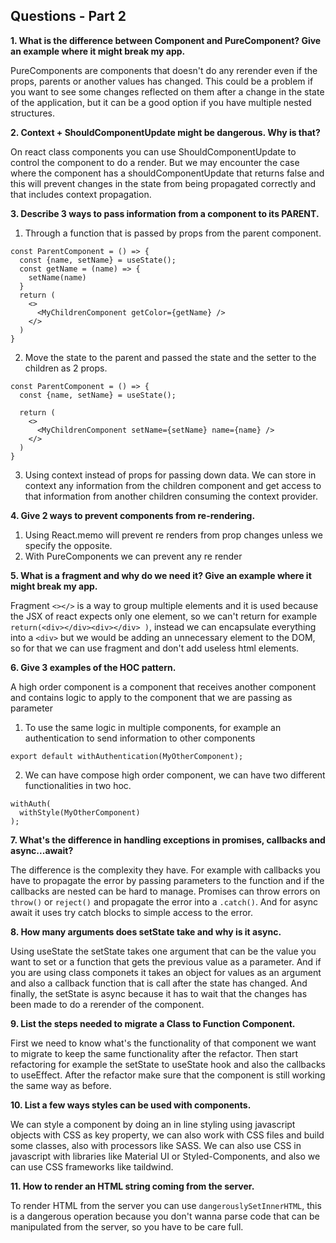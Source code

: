 ## Questions - Part 2

**1. What is the difference between Component and PureComponent?
Give an example where it might break my app.**

PureComponents are components that doesn't do any rerender even if the props, parents or another values has changed.
This could be a problem if you want to see some changes reflected on them after a change in the state of the
application,
but it can be a good option if you have multiple nested structures.

**2. Context + ShouldComponentUpdate might be dangerous. Why is
that?**

On react class components you can use ShouldComponentUpdate to control the component to do a render. But we may
encounter the case where the component has a shouldComponentUpdate that returns false and this will
prevent changes in the state from being propagated correctly and that includes context propagation.

**3. Describe 3 ways to pass information from a component to its
PARENT.**

1. Through a function that is passed by props from the parent component.
```
const ParentComponent = () => {
  const {name, setName} = useState();
  const getName = (name) => {
    setName(name)
  }
  return (
    <>
      <MyChildrenComponent getColor={getName} />
    </>
  )
}
```
2. Move the state to the parent and passed the state and the setter to the children as 2 props.

```
const ParentComponent = () => {
  const {name, setName} = useState();

  return (
    <>
      <MyChildrenComponent setName={setName} name={name} />
    </>
  )
}
```
3. Using context instead of props for passing down data. We can store in context any information from the children
   component and get access to that information from another children consuming the context provider.

**4. Give 2 ways to prevent components from re-rendering.**

1. Using React.memo will prevent re renders from prop changes unless we specify the opposite.
2. With PureComponents we can prevent any re render

**5. What is a fragment and why do we need it? Give an example where it might break my app.**

Fragment `<></>` is a way to group multiple elements and it is used because the JSX of react expects only one element,
so we can't return for example `return(<div></div><div></div> )`, instead we can encapsulate everything into a `<div>`
but we would be adding an unnecessary element to the DOM, so for that we can use fragment and don't add useless html
elements.

**6. Give 3 examples of the HOC pattern.**

A high order component is a component that receives another component and contains logic to apply to the component that
we are passing as parameter

1. To use the same logic in multiple components, for example an authentication to send information to other components

```
export default withAuthentication(MyOtherComponent);
```

2. We can have compose high order component, we can have two different functionalities in two hoc.

```
withAuth(
  withStyle(MyOtherComponent)
);
```

**7. What's the difference in handling exceptions in promises, callbacks and async...await?**

The difference is the complexity they have. For example with callbacks you have to propagate the error by passing
parameters to the function and if the callbacks are nested can be hard to manage. Promises can throw errors on `throw()`
or `reject()` and propagate the error into a `.catch()`. And for async await it uses try catch blocks to simple access
to the error.

**8. How many arguments does setState take and why is it async.**

Using useState the setState takes one argument that can be the value you want to set or a function that gets the
previous value as
a parameter.
And if you are using class componets it takes an object for values as an argument and also a callback function that is
call after the state has changed.
And finally, the setState is async because it has to wait that the changes has been made to do a rerender of the
component.

**9. List the steps needed to migrate a Class to Function Component.**

First we need to know what's the functionality of that component we want to migrate to keep the same functionality after
the refactor. Then start refactoring for example the setState to useState hook and also the callbacks to useEffect.
After the refactor make sure that the component is still working the same way as before.

**10. List a few ways styles can be used with components.**

We can style a component by doing an in line styling using javascript objects with CSS as key property, we can also work
with CSS files and build some classes, also with processors like SASS.
We can also use CSS in javascript with libraries like Material UI or Styled-Components, and also we can use CSS
frameworks like taildwind.

**11. How to render an HTML string coming from the server.**

To render HTML from the server you can use `dangerouslySetInnerHTML`, this is a dangerous operation because you don't
wanna parse code that can be manipulated from the server, so you have to be care full.
